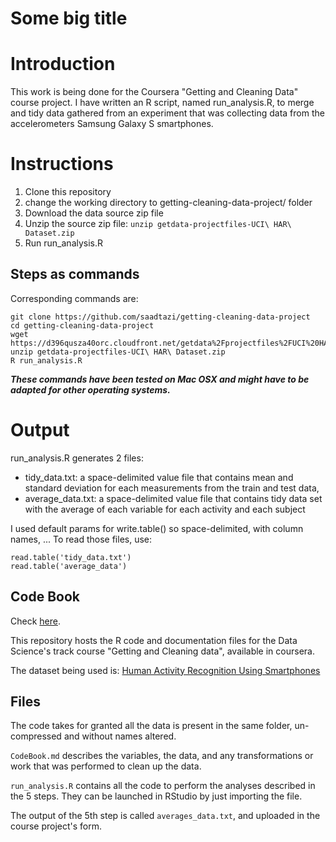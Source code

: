 Some big title
==============

# Introduction

This work is being done for the Coursera "Getting and Cleaning Data" course project.
I have written an R script, named run_analysis.R, to merge and tidy data gathered from an experiment that was collecting data from the accelerometers Samsung Galaxy S smartphones.


# Instructions

1. Clone this repository
2. change the working directory to getting-cleaning-data-project/ folder
3. Download the data source zip file
4. Unzip the source zip file: `unzip getdata-projectfiles-UCI\ HAR\ Dataset.zip`
5. Run run_analysis.R

## Steps as commands

Corresponding commands are:

```
git clone https://github.com/saadtazi/getting-cleaning-data-project
cd getting-cleaning-data-project
wget https://d396qusza40orc.cloudfront.net/getdata%2Fprojectfiles%2FUCI%20HAR%20Dataset.zip
unzip getdata-projectfiles-UCI\ HAR\ Dataset.zip
R run_analysis.R
```

***These commands have been tested on Mac OSX and might have to be adapted for other operating systems.***

# Output

run_analysis.R generates 2 files:
* tidy_data.txt: a space-delimited value file that contains mean and standard deviation for each measurements from the train and test data,
* average_data.txt: a space-delimited value file that contains tidy data set with the average of each variable for each activity and each subject

I used default params for write.table() so space-delimited, with column names, ... To read those files, use:

```
read.table('tidy_data.txt')
read.table('average_data')
```

## Code Book

Check [here](codeBook.md).


This repository hosts the R code and documentation files for the Data Science's track course "Getting and Cleaning data", available in coursera.

The dataset being used is: [Human Activity Recognition Using Smartphones](http://archive.ics.uci.edu/ml/datasets/Human+Activity+Recognition+Using+Smartphones)

## Files

The code takes for granted all the data is present in the same folder, un-compressed and without names altered.

`CodeBook.md` describes the variables, the data, and any transformations or work that was performed to clean up the data.

`run_analysis.R` contains all the code to perform the analyses described in the 5 steps. They can be launched in RStudio by just importing the file.

The output of the 5th step is called `averages_data.txt`, and uploaded in the course project's form.